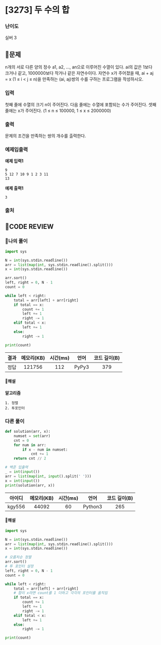 # [3273] 두 수의 합

### **난이도**
실버 3
## **📝문제**
n개의 서로 다른 양의 정수 a1, a2, ..., an으로 이루어진 수열이 있다. ai의 값은 1보다 크거나 같고, 1000000보다 작거나 같은 자연수이다. 자연수 x가 주어졌을 때, ai + aj = x (1 ≤ i < j ≤ n)을 만족하는 (ai, aj)쌍의 수를 구하는 프로그램을 작성하시오.
### **입력**
첫째 줄에 수열의 크기 n이 주어진다. 다음 줄에는 수열에 포함되는 수가 주어진다. 셋째 줄에는 x가 주어진다. (1 ≤ n ≤ 100000, 1 ≤ x ≤ 2000000)
### **출력**
문제의 조건을 만족하는 쌍의 개수를 출력한다.
### **예제입출력**

**예제 입력1**

```
9
5 12 7 10 9 1 2 3 11
13
```

**예제 출력1**

```
3
```

### **출처**

## **🧐CODE REVIEW**

### **🧾나의 풀이**

```python
import sys

N = int(sys.stdin.readline())
arr = list(map(int, sys.stdin.readline().split()))
x = int(sys.stdin.readline())

arr.sort()
left, right = 0, N - 1
count = 0

while left < right:
    total = arr[left] + arr[right]
    if total == x:
        count += 1
        left += 1
        right -= 1
    elif total < x:
        left += 1
    else:
        right -= 1

print(count)
```

결과	| 메모리(KB) |	시간(ms) |	언어 |	코드 길이(B)
:----:|:-----:|:-----:|:-----:|:--------:
정답|121756|112|PyPy3|379
#### **📝해설**

**알고리즘**
```
1. 정렬
2. 투포인터
```

### **다른 풀이**

```python
def solution(arr, x):
    numset = set(arr)
    cnt = 0
    for num in arr:
        if x - num in numset:
            cnt += 1
    return cnt // 2

# 백준 입출력
_ = int(input())
arr = list(map(int, input().split(' ')))
x = int(input())
print(solution(arr, x))
```

아이디 | 메모리(KB) |	시간(ms) |	언어 |	코드 길이(B) 
:-----:|:-----:|:-----:|:----:|:--------:
kgy556|44092|60|Python3|265
#### **📝해설**

```python
import sys

N = int(sys.stdin.readline())
arr = list(map(int, sys.stdin.readline().split()))
x = int(sys.stdin.readline())

# 오름차순 정렬
arr.sort()
# 투 포인터 설정
left, right = 0, N - 1
count = 0

while left < right:
    total = arr[left] + arr[right]
    # 합이 x라면 count를 1 더하고 각각의 포인터를 움직임
    if total == x:
        count += 1
        left += 1
        right -= 1
    elif total < x:
        left += 1
    else:
        right -= 1

print(count)
```